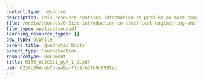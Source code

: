 ```yaml
---
content_type: resource
description: This resource contains information on problem on more complex.
file: /media/courses/6-01sc-introduction-to-electrical-engineering-and-computer-science-i-spring-2011/6234c894eb7be49a7fc9b3fb9c8995eb_MIT6_01SCS11_py4_1_2.pdf
file_type: application/pdf
learning_resource_types: []
ocw_type: OCWFile
parent_title: Quadratic Roots
parent_type: CourseSection
resourcetype: Document
title: MIT6_01SCS11_py4_1_2.pdf
uid: 6234c894-eb7b-e49a-7fc9-b3fb9c8995eb
---
```

